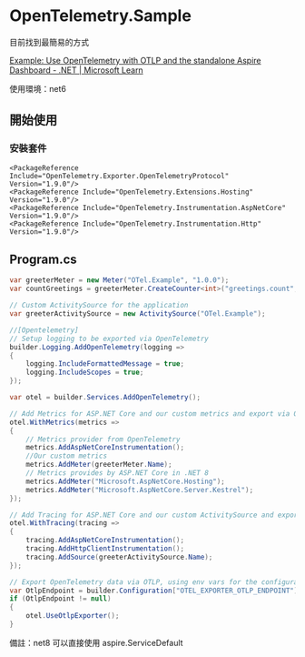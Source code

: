 # OpenTelemetry.Sample
目前找到最簡易的方式

[Example: Use OpenTelemetry with OTLP and the standalone Aspire Dashboard - .NET | Microsoft Learn](https://learn.microsoft.com/en-us/dotnet/core/diagnostics/observability-otlp-example?isPin=false) 

使用環境：net6

## 開始使用

### 安裝套件

```
<PackageReference Include="OpenTelemetry.Exporter.OpenTelemetryProtocol" Version="1.9.0"/>
<PackageReference Include="OpenTelemetry.Extensions.Hosting" Version="1.9.0"/>
<PackageReference Include="OpenTelemetry.Instrumentation.AspNetCore" Version="1.9.0"/>
<PackageReference Include="OpenTelemetry.Instrumentation.Http" Version="1.9.0"/>
```

## Program.cs

```csharp
var greeterMeter = new Meter("OTel.Example", "1.0.0");
var countGreetings = greeterMeter.CreateCounter<int>("greetings.count", description: "Counts the number of greetings");

// Custom ActivitySource for the application
var greeterActivitySource = new ActivitySource("OTel.Example");
```

```csharp
//[Opentelemetry]
// Setup logging to be exported via OpenTelemetry
builder.Logging.AddOpenTelemetry(logging =>
{
    logging.IncludeFormattedMessage = true;
    logging.IncludeScopes = true;
});

var otel = builder.Services.AddOpenTelemetry();

// Add Metrics for ASP.NET Core and our custom metrics and export via OTLP
otel.WithMetrics(metrics =>
{
    // Metrics provider from OpenTelemetry
    metrics.AddAspNetCoreInstrumentation();
    //Our custom metrics
    metrics.AddMeter(greeterMeter.Name);
    // Metrics provides by ASP.NET Core in .NET 8
    metrics.AddMeter("Microsoft.AspNetCore.Hosting");
    metrics.AddMeter("Microsoft.AspNetCore.Server.Kestrel");
});

// Add Tracing for ASP.NET Core and our custom ActivitySource and export via OTLP
otel.WithTracing(tracing =>
{
    tracing.AddAspNetCoreInstrumentation();
    tracing.AddHttpClientInstrumentation();
    tracing.AddSource(greeterActivitySource.Name);
});

// Export OpenTelemetry data via OTLP, using env vars for the configuration
var OtlpEndpoint = builder.Configuration["OTEL_EXPORTER_OTLP_ENDPOINT"];
if (OtlpEndpoint != null)
{
    otel.UseOtlpExporter();
}

```





備註：net8 可以直接使用 aspire.ServiceDefault

